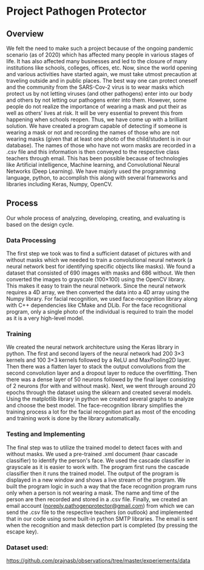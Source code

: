 # Project Pathogen Protector

## Overview
We felt the need to make such a project because of the ongoing pandemic scenario (as of 2020) which has affected many people in various stages of life. It has also affected many businesses and led to the closure of many institutions like schools, colleges, offices, etc. Now, since the world opening and various activities have started again, we must take utmost precaution at traveling outside and in public places. The best way one can protect oneself and the community from the SARS-Cov-2 virus is to wear masks which protect us by not letting viruses (and other pathogens) enter into our body and others by not letting our pathogens enter into them. However, some people do not realize the importance of wearing a mask and put their as well as others’ lives at risk. It will be very essential to prevent this from happening when schools reopen.
Thus, we have come up with a brilliant solution. We have created a program capable of detecting if someone is wearing a mask or not and recording the names of those who are not wearing masks (given that at least one photo of the child/student is in our database). The names of those who have not worn masks are recorded in a .csv file and this information is then conveyed to the respective class teachers through email. This has been possible because of technologies like Artificial intelligence, Machine learning, and Convolutional Neural Networks (Deep Learning). We have majorly used the programming language, python, to accomplish this along with several frameworks and libraries including Keras, Numpy, OpenCV. 

## Process
Our whole process of analyzing, developing, creating, and evaluating is based on the design cycle. 

### Data Processing
The first step we took was to find a sufficient dataset of pictures with and without masks which we needed to train a convolutional neural network (a neural network best for identifying specific objects like masks). We found a dataset that consisted of 690 images with masks and 686 without. We then converted the images to grayscale (100×100) using the OpenCV library. This makes it easy to train the neural network. Since the neural network requires a 4D array, we then converted the data into a 4D array using the Numpy library. 
For facial recognition, we used face-recognition library along with C++ dependencies like CMake and DLib. For the face recognitional program, only a single photo of the individual is required to train the model as it is a very high-level model.

### Training
We created the neural network architecture using the Keras library in python. The first and second layers of the neural network had 200 3×3 kernels and 100 3×3 kernels followed by a ReLU and MaxPooling2D layer. Then there was a flatten layer to stack the output convolutions from the second convolution layer and a dropout layer to reduce the overfitting. Then there was a dense layer of 50 neurons followed by the final layer consisting of 2 neurons (for with and without mask). Next, we went through around 20 epochs through the dataset using the sklearn and created several models. Using the matplotlib library in python we created several graphs to analyze and choose the best model. 
The face-recognition library simplifies the training process a lot for the facial recognition part as most of the encoding and training work is done by the library automatically.

### Testing and Implementing
The final step was to utilize the trained model to detect faces with and without masks. We used a pre-trained .xml document (haar cascade classifier) to identify the person's face. We used the cascade classifier in grayscale as it is easier to work with. The program first runs the cascade classifier then it runs the trained model. The output of the program is displayed in a new window and shows a live stream of the program.
We built the program logic in such a way that the face recognition program runs only when a person is not wearing a mask. The name and time of the person are then recorded and stored in a .csv file. Finally, we created an email account (noreply.pathogenprotector@gmail.com) from which we can send the .csv file to the respective teachers (on outlook) and implemented that in our code using some built-in python SMTP libraries. The email is sent when the recognition and mask detection part is completed (by pressing the escape key).

### Dataset used:
https://github.com/prajnasb/observations/tree/master/experiements/data
